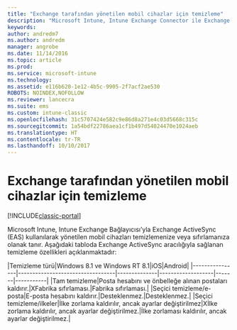 ```yaml
---
title: "Exchange tarafından yönetilen mobil cihazlar için temizleme"
description: "Microsoft Intune, Intune Exchange Connector ile Exchange ActiveSync (EAS) kullanılarak yönetilen mobil cihazları temizlemenize veya sıfırlamanıza olanak tanır"
keywords: 
author: andredm7
ms.author: andredm
manager: angrobe
ms.date: 11/14/2016
ms.topic: article
ms.prod: 
ms.service: microsoft-intune
ms.technology: 
ms.assetid: e116b620-1e12-4b5c-9905-2f7acf2ae530
ROBOTS: NOINDEX,NOFOLLOW
ms.reviewer: lancecra
ms.suite: ems
ms.custom: intune-classic
ms.openlocfilehash: 31c5707424e582c9e86d8a271e4c03d5668c315c
ms.sourcegitcommit: 1a54bdf22786aea1cf1b497d54024470e1024aeb
ms.translationtype: HT
ms.contentlocale: tr-TR
ms.lasthandoff: 10/10/2017
---
```

# <a name="wipe-for-exchange-managed-mobile-devices"></a>Exchange tarafından yönetilen mobil cihazlar için temizleme 

[!INCLUDE[classic-portal](../includes/classic-portal.md)]

Microsoft Intune, Intune Exchange Bağlayıcısı’yla Exchange ActiveSync (EAS) kullanılarak yönetilen mobil cihazları temizlemenize veya sıfırlamanıza olanak tanır. Aşağıdaki tabloda Exchange ActiveSync aracılığıyla sağlanan temizleme özellikleri açıklanmaktadır:

|Temizleme türü|Windows 8.1 ve Windows RT 8.1|iOS|Android|
|----------------|----------------------------------|--------------|-------------------|-------|-----------|
|Tam temizleme|Posta hesabını ve önbelleğe alınan postaları kaldırır.|XFabrika sıfırlaması.|Fabrika sıfırlaması.|
|Seçici temizleme/e-posta|E-posta hesabını kaldırır.|Desteklenmez.|Desteklenmez.|
|Seçici temizleme/ilkeler|İlke zorlama kaldırılır, ancak ayarlar değiştirilmez|Xİlke zorlama kaldırılır, ancak ayarlar değiştirilmez.|İlke zorlaması kaldırılır, ancak ayarlar değiştirilmez.|

